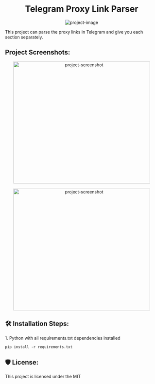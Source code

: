 <h1 align="center" id="title">Telegram Proxy Link Parser</h1>

<p align="center"><img src="https://socialify.git.ci/python/cpython/image?font=Rokkitt&amp;language=1&amp;logo=https%3A%2F%2Fupload.wikimedia.org%2Fwikipedia%2Fcommons%2F8%2F83%2FTelegram_2019_Logo.svg&amp;name=1&amp;owner=1&amp;pattern=Circuit%20Board&amp;theme=Dark" alt="project-image"></p>

<p id="description">This project can parse the proxy links in Telegram and give you each section separately.</p>

<h2>Project Screenshots:</h2>

<center>
<img src="https://i.imgur.com/54ebPd6.png" alt="project-screenshot" width="450" height="400/">
</center>
</br>
<center>
<img src="https://i.imgur.com/8MGZdyw.png" alt="project-screenshot" width="450" height="400/">
</center>

<h2>🛠️ Installation Steps:</h2>

<p>1. Python with all requirements.txt dependencies installed</p>

```
pip install -r requirements.txt
```

<h2>🛡️ License:</h2>

This project is licensed under the MIT 